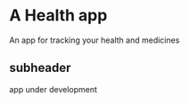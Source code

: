 # A Health app

An app for tracking your health and medicines

## subheader 

app under development

